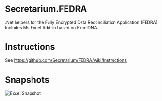 # Secretarium.FEDRA
.Net helpers for the Fully Encrypted Data Reconciliation Application (FEDRA)
Includes Ms Excel Add-in based on ExcelDNA

# Instructions
See https://github.com/Secretarium/FEDRA/wiki/Instructions

# Snapshots
![Excel Snapshot](https://github.com/Secretarium/FEDRA/blob/master/Github/snapshot.png)
